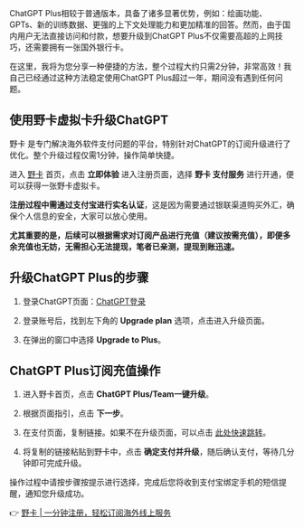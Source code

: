 ChatGPT Plus相较于普通版本，具备了诸多显著优势，例如：绘画功能、GPTs、新的训练数据、更强的上下文处理能力和更加精准的回答。然而，由于国内用户无法直接访问和付款，想要升级到ChatGPT Plus不仅需要高超的上网技巧，还需要拥有一张国外银行卡。

在这里，我将为您分享一种便捷的方法，整个过程大约只需2分钟，非常高效！我自己已经通过这种方法稳定使用ChatGPT Plus超过一年，期间没有遇到任何问题。

## 使用野卡虚拟卡升级ChatGPT

野卡 是专门解决海外软件支付问题的平台，特别针对ChatGPT的订阅升级进行了优化。整个升级过程仅需1分钟，操作简单快捷。

进入 [野卡](https://bit.ly/bewildcard) 首页，点击 **立即体验** 进入注册页面，选择 **野卡 支付服务** 进行开通，便可以获得一张野卡虚拟卡。

**注册过程中需通过支付宝进行实名认证**，这是因为需要通过银联渠道购买外汇，确保个人信息的安全，大家可以放心使用。

**尤其重要的是，后续可以根据需求对订阅产品进行充值（建议按需充值），即便多余充值也无妨，无需担心无法提现，笔者已亲测，提现到账迅速。**

## 升级ChatGPT Plus的步骤

1. 登录ChatGPT页面：[ChatGPT登录](https://chat.openai.com/)
   
2. 登录账号后，找到左下角的 **Upgrade plan** 选项，点击进入升级页面。

3. 在弹出的窗口中选择 **Upgrade to Plus**。

## ChatGPT Plus订阅充值操作

1. 进入野卡首页，点击 **ChatGPT Plus/Team一键升级**。

2. 根据页面指引，点击 **下一步**。

3. 在支付页面，复制链接。如果不在升级页面，可以点击 [此处快速跳转](https://chat.openai.com/invite/accepted)。

4. 将复制的链接粘贴到野卡中，点击 **确定支付并升级**，随后确认支付，等待几分钟即可完成升级。

操作过程中请按步骤按提示进行选择，完成后您将收到支付宝绑定手机的短信提醒，通知您升级成功。

👉 [野卡 | 一分钟注册，轻松订阅海外线上服务](https://bit.ly/bewildcard)